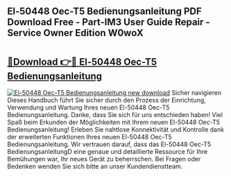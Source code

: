 ## El-50448 Oec-T5 Bedienungsanleitung PDF Download Free - Part-IM3 User Guide Repair - Service Owner Edition W0woX

# <h2><a href="http://df0oru.blite.top/?on=El-50448+Oec-T5+Bedienungsanleitung">🔗Download 👉🔴 El-50448 Oec-T5 Bedienungsanleitung</a></h2>

[![El-50448 Oec-T5 Bedienungsanleitung new download](https://i.imgur.com/lujVjoI.png)](http://df0oru.blite.top/?on=El-50448+Oec-T5+Bedienungsanleitung)
Sicher navigieren Dieses Handbuch führt Sie sicher durch den Prozess der Einrichtung, Verwendung und Wartung Ihres neuen El-50448 Oec-T5 Bedienungsanleitung. Danke, dass Sie sich für uns entschieden haben! Viel Spaß beim Erkunden der Möglichkeiten mit Ihrem neuen El-50448 Oec-T5 Bedienungsanleitung! Erleben Sie nahtlose Konnektivität und Kontrolle dank der erweiterten Funktionen Ihres neuen El-50448 Oec-T5 Bedienungsanleitung. Wir vertrauen darauf, dass das El-50448 Oec-T5 BedienungsanleitungD eine genaue und detaillierte Ressource für Ihre Bemühungen war, Ihr neues Gerät zu beherrschen. Bei Fragen oder Bedenken wenden Sie sich bitte an unser Kundendienstteam.
